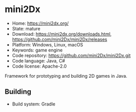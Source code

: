 # mini2Dx

- Home: https://mini2dx.org/
- State: mature
- Download: https://mini2dx.org/downloads.html, https://github.com/mini2Dx/mini2Dx/releases
- Platform: Windows, Linux, macOS
- Keywords: game engine
- Code repository: https://github.com/mini2Dx/mini2Dx.git
- Code language: Java, C#
- Code license: Apache-2.0

Framework for prototyping and building 2D games in Java.

## Building

- Build system: Gradle
